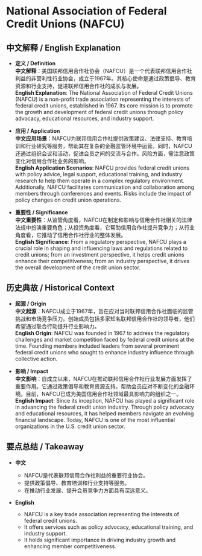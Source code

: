 # National Association of Federal Credit Unions (NAFCU)

## 中文解释 / English Explanation

* **定义 / Definition**  
  **中文解释**：美国联邦信用合作社协会（NAFCU）是一个代表联邦信用合作社利益的非营利性行业协会，成立于1967年。其核心使命是通过政策倡导、教育资源和行业支持，促进联邦信用合作社的成长与发展。  
  **English Explanation**: The National Association of Federal Credit Unions (NAFCU) is a non-profit trade association representing the interests of federal credit unions, established in 1967. Its core mission is to promote the growth and development of federal credit unions through policy advocacy, educational resources, and industry support.

* **应用 / Application**  
  **中文应用场景**：NAFCU为联邦信用合作社提供政策建议、法律支持、教育培训和行业研究等服务，帮助其在复杂的金融监管环境中运营。同时，NAFCU还通过组织会议和活动，促进会员之间的交流与合作。风险方面，需注意政策变化对信用合作社业务的影响。  
  **English Application Scenarios**: NAFCU provides federal credit unions with policy advice, legal support, educational training, and industry research to help them operate in a complex regulatory environment. Additionally, NAFCU facilitates communication and collaboration among members through conferences and events. Risks include the impact of policy changes on credit union operations.

* **重要性 / Significance**  
  **中文重要性**：从监管角度看，NAFCU在制定和影响与信用合作社相关的法律法规中扮演重要角色；从投资角度看，它帮助信用合作社提升竞争力；从行业角度看，它推动了信用合作社行业的整体发展。  
  **English Significance**: From a regulatory perspective, NAFCU plays a crucial role in shaping and influencing laws and regulations related to credit unions; from an investment perspective, it helps credit unions enhance their competitiveness; from an industry perspective, it drives the overall development of the credit union sector.

## 历史典故 / Historical Context

* **起源 / Origin**  
  **中文起源**：NAFCU成立于1967年，旨在应对当时联邦信用合作社面临的监管挑战和市场竞争压力。创始成员包括多家知名联邦信用合作社的领导者，他们希望通过联合行动提升行业影响力。  
  **English Origin**: NAFCU was founded in 1967 to address the regulatory challenges and market competition faced by federal credit unions at the time. Founding members included leaders from several prominent federal credit unions who sought to enhance industry influence through collective action.

* **影响 / Impact**  
  **中文影响**：自成立以来，NAFCU在推动联邦信用合作社行业发展方面发挥了重要作用。它通过政策倡导和教育资源支持，帮助会员应对不断变化的金融环境。目前，NAFCU已成为美国信用合作社领域最具影响力的组织之一。  
  **English Impact**: Since its inception, NAFCU has played a significant role in advancing the federal credit union industry. Through policy advocacy and educational resources, it has helped members navigate an evolving financial landscape. Today, NAFCU is one of the most influential organizations in the U.S. credit union sector.

## 要点总结 / Takeaway

* **中文**  
  - NAFCU是代表联邦信用合作社利益的重要行业协会。  
  - 提供政策倡导、教育培训和行业支持等服务。  
  - 在推动行业发展、提升会员竞争力方面具有深远意义。

* **English**  
  - NAFCU is a key trade association representing the interests of federal credit unions.  
  - It offers services such as policy advocacy, educational training, and industry support.  
  - It holds significant importance in driving industry growth and enhancing member competitiveness.